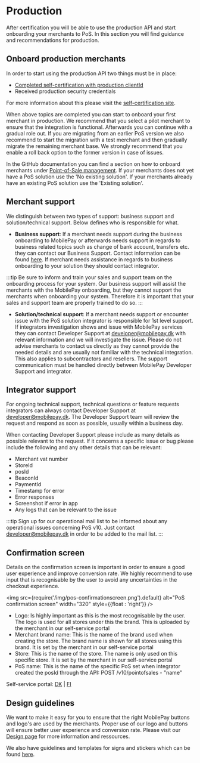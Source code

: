 # Production

After certification you will be able to use the production API and start onboarding your merchants to PoS. In this section you will find guidance and recommendations for production.

## Onboard production merchants

In order to start using the production API two things must be in place:

* [Completed self-certification with production clientId](https://mobilepaydev.github.io/MobilePay-PoS-v10/self_certification)
* Received production security credentials

For more information about this please visit the [self-certification site](/docs/pos/development-guide/verification).

When above topics are completed you can start to onboard your first merchant in production. We recommend that you select a pilot merchant to ensure that the integration is functional. Afterwards you can continue with a gradual role out.
If you are migrating from an earlier PoS version we also recommend to start the migration with a test merchant and then gradually migrate the remaining merchant base. We strongly recommend that you enable a roll back option to the former version in case of issues.

In the GitHub documentation you can find a section on how to onboard merchants under [Point-of-Sale management](https://mobilepaydev.github.io/MobilePay-PoS-v10/pos_management). If your merchants does not yet have a PoS solution use the 'No existing solution'. If your merchants already have an existing PoS solution use the 'Existing solution'.

## Merchant support

We distinguish between two types of support: business support and solution/technical support. Below defines who is responsible for what.

* **Business support**: If a merchant needs support during the business onboarding to MobilePay or afterwards needs support in regards to business related topics such as change of bank account, transfers etc. they can contact our Business Support. Contact information can be found [here](https://mobilepay.dk/hjaelp/mobilepay-til-erhverv#kontakt).
If merchant needs assistance in regards to business onboarding to your solution they should contact integrator.

:::tip
Be sure to inform and train your sales and support team on the onboarding process for your system. Our business support will assist the merchants with the MobilePay onboarding, but they cannot support the merchants when onboarding your system. Therefore it is important that your sales and support team are properly trained to do so.
:::

* **Solution/technical support**: If a merchant needs support or encounter issue with the PoS solution integrator is responsible for 1st level support. If integrators investigation shows and issue with MobilePay services they can contact Developer Support at developer@mobilepay.dk with relevant information and we will investigate the issue.
Please do not advise merchants to contact us directly as they cannot provide the needed details and are usually not familiar with the technical integration. This also applies to subcontractors and resellers. The support communication must be handled directly between MobilePay Developer Support and integrator.

## Integrator support

For ongoing technical support, technical questions or feature requests integrators can always contact Developer Support at developer@mobilepay.dk. The Developer Support team will review the request and respond as soon as possible, usually within a business day.

When contacting Developer Support please include as many details as possible relevant to the request. If it concerns a specific issue or bug please include the following and any other details that can be relevant:

* Merchant vat number
* StoreId
* posId
* BeaconId
* PaymentId
* Timestamp for error
* Error responses
* Screenshot if error in app
* Any logs that can be relevant to the issue

:::tip
Sign up for our operational mail list to be informed about any operational issues concerning PoS v10. Just contact developer@mobilepay.dk in order to be added to the mail list.
:::

## Confirmation screen

Details on the confirmation screen is important in order to ensure a good user experience and improve conversion rate. We highly recommend to use input that is recognisable by the user to avoid any uncertainties in the checkout experience.

<img
  src={require('/img/pos-confirmationscreen.png').default}
  alt="PoS confirmation screen"
  width="320"
  style={{float : 'right'}}
/>

* Logo: Is highly important as this is the most recognisable by the user. The logo is used for all stores under this the brand. This is uploaded by the merchant in our self-service portal
* Merchant brand name: This is the name of the brand used when creating the store. The brand name is shown for all stores using this brand. It is set by the merchant in our self-service portal
* Store: This is the name of the store. The name is only used on this specific store. It is set by the merchant in our self-service portal
* PoS name: This is the name of the specific PoS set when integrator created the posId through the API: POST /v10/pointofsales - "name"

Self-service portal: [DK](https://admin.mobilepay.dk/) | [FI](https://admin.mobilepay.fi/)

## Design guidelines

We want to make it easy for you to ensure that the right MobilePay buttons and logo's are used by the merchants. Proper use of our logo and buttons will ensure better user experience and conversion rate.
Please visit our [Design page](https://developer.mobilepay.dk/design) for more information and ressources.

We also have guidelines and templates for signs and stickers which can be found [here](https://www.mobilepay.dk/materialebank/marketingmateriale/skilte/skiltning-til-pos).

